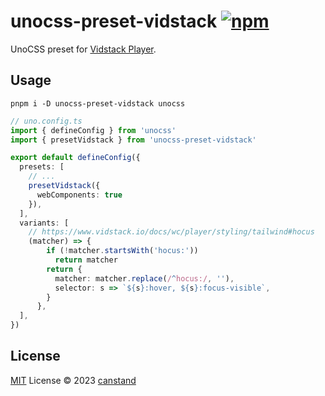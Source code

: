 # unocss-preset-vidstack [![npm](https://img.shields.io/npm/v/unocss-preset-vidstack)](https://npmjs.com/package/unocss-preset-vidstack)

UnoCSS preset for [Vidstack Player](https://www.vidstack.io/docs/wc/player/styling/tailwind).

## Usage
```shell
pnpm i -D unocss-preset-vidstack unocss
```

```ts
// uno.config.ts
import { defineConfig } from 'unocss'
import { presetVidstack } from 'unocss-preset-vidstack'

export default defineConfig({
  presets: [
    // ...
    presetVidstack({
      webComponents: true
    }),
  ],
  variants: [
    // https://www.vidstack.io/docs/wc/player/styling/tailwind#hocus
    (matcher) => {
        if (!matcher.startsWith('hocus:'))
          return matcher
        return {
          matcher: matcher.replace(/^hocus:/, ''),
          selector: s => `${s}:hover, ${s}:focus-visible`,
        }
      },
  ],
})
```

## License

[MIT](./LICENSE) License © 2023 [canstand](https://github.com/canstand)
